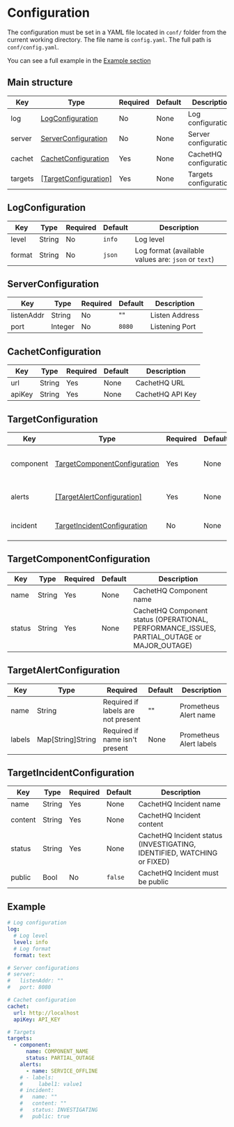 # Configuration

The configuration must be set in a YAML file located in `conf/` folder from the current working directory. The file name is `config.yaml`.
The full path is `conf/config.yaml`.

You can see a full example in the [Example section](#example)

## Main structure

| Key     | Type                                          | Required | Default | Description             |
| ------- | --------------------------------------------- | -------- | ------- | ----------------------- |
| log     | [LogConfiguration](#logconfiguration)         | No       | None    | Log configurations      |
| server  | [ServerConfiguration](#serverconfiguration)   | No       | None    | Server configurations   |
| cachet  | [CachetConfiguration](#cachetconfiguration)   | Yes      | None    | CachetHQ configurations |
| targets | [[TargetConfiguration]](#targetconfiguration) | Yes      | None    | Targets configurations  |

## LogConfiguration

| Key    | Type   | Required | Default | Description                                         |
| ------ | ------ | -------- | ------- | --------------------------------------------------- |
| level  | String | No       | `info`  | Log level                                           |
| format | String | No       | `json`  | Log format (available values are: `json` or `text`) |

## ServerConfiguration

| Key        | Type    | Required | Default | Description    |
| ---------- | ------- | -------- | ------- | -------------- |
| listenAddr | String  | No       | ""      | Listen Address |
| port       | Integer | No       | `8080`  | Listening Port |

## CachetConfiguration

| Key    | Type   | Required | Default | Description      |
| ------ | ------ | -------- | ------- | ---------------- |
| url    | String | Yes      | None    | CachetHQ URL     |
| apiKey | String | Yes      | None    | CachetHQ API Key |

## TargetConfiguration

| Key       | Type                                                          | Required | Default | Description                    |
| --------- | ------------------------------------------------------------- | -------- | ------- | ------------------------------ |
| component | [TargetComponentConfiguration](#targetcomponentconfiguration) | Yes      | None    | Target component for CachetHQ  |
| alerts    | [[TargetAlertConfiguration]](#targetalertconfiguration)       | Yes      | None    | Target prometheus alert filter |
| incident  | [TargetIncidentConfiguration](#targetincidentconfiguration)   | No       | None    | Target incident for CachetHQ   |

## TargetComponentConfiguration

| Key    | Type   | Required | Default | Description                                                                                 |
| ------ | ------ | -------- | ------- | ------------------------------------------------------------------------------------------- |
| name   | String | Yes      | None    | CachetHQ Component name                                                                     |
| status | String | Yes      | None    | CachetHQ Component status (OPERATIONAL, PERFORMANCE_ISSUES, PARTIAL_OUTAGE or MAJOR_OUTAGE) |

## TargetAlertConfiguration

| Key    | Type              | Required                           | Default | Description             |
| ------ | ----------------- | ---------------------------------- | ------- | ----------------------- |
| name   | String            | Required if labels are not present | ""      | Prometheus Alert name   |
| labels | Map[String]String | Required if name isn't present     | None    | Prometheus Alert labels |

## TargetIncidentConfiguration

| Key     | Type   | Required | Default | Description                                                             |
| ------- | ------ | -------- | ------- | ----------------------------------------------------------------------- |
| name    | String | Yes      | None    | CachetHQ Incident name                                                  |
| content | String | Yes      | None    | CachetHQ Incident content                                               |
| status  | String | Yes      | None    | CachetHQ Incident status (INVESTIGATING, IDENTIFIED, WATCHING or FIXED) |
| public  | Bool   | No       | `false` | CachetHQ Incident must be public                                        |

## Example

```yaml
# Log configuration
log:
  # Log level
  level: info
  # Log format
  format: text

# Server configurations
# server:
#   listenAddr: ""
#   port: 8080

# Cachet configuration
cachet:
  url: http://localhost
  apiKey: API_KEY

# Targets
targets:
  - component:
      name: COMPONENT_NAME
      status: PARTIAL_OUTAGE
    alerts:
      - name: SERVICE_OFFLINE
    # - labels:
    #     label1: value1
    # incident:
    #   name: ""
    #   content: ""
    #   status: INVESTIGATING
    #   public: true
```
